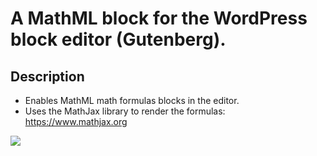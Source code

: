 # A MathML block for the WordPress block editor (Gutenberg).

## Description

* Enables MathML math formulas blocks in the editor.
* Uses the MathJax library to render the formulas: https://www.mathjax.org

![](https://cl.ly/c0f6bbfbc3b1/Screen%252520Recording%2525202018-12-25%252520at%25252008.12%252520AM.gif)
